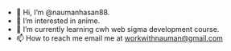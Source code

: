 - 👋 Hi, I’m @naumanhasan88.
- 👀 I’m interested in anime.
- 🌱 I’m currently learning cwh web sigma development course.
- 📫 How to reach me email me at workwithnauman@gmail.com

<!---
naumanhasan88/naumanhasan88 is a ✨ special ✨ repository because its `README.md` (this file) appears on your GitHub profile.
You can click the Preview link to take a look at your changes.
--->
